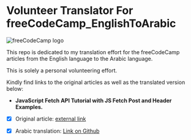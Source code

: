 # Volunteer Translator For freeCodeCamp_EnglishToArabic

![freeCodeCamp logo](https://design-style-guide.freecodecamp.org/downloads/fcc_secondary_large.png)



This repo is dedicated to my translation effort for the freeCodeCamp articles from the English language to the Arabic language.

This is solely a personal volunteering effort.

Kindly find links to the original articles as well as the translated version below:

- **JavaScript Fetch API Tutorial with JS Fetch Post and Header Examples.**

- [x] Original article: [external link](https://www.freecodecamp.org/news/javascript-fetch-api-tutorial-with-js-fetch-post-and-header-examples/)

- [x] Arabic translation: [Link on Github](https://github.com/AhmedEFRMElwazery/VolunteerTranslatorForfreeCodeCamp_EnglishToArabic/blob/main/articles/JavaScript%20Fetch%20API%20Tutorial%20with%20JS%20Fetch%20Post%20and%20Header%20Examples.md)